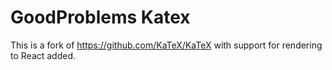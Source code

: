 # GoodProblems Katex

This is a fork of https://github.com/KaTeX/KaTeX with support for rendering to React added.
